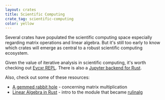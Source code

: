 ```yaml
---
layout: crates
title: Scientific Computing
crate_tag: scientific-computing
color: yellow
---
```


Several crates have populated the scientific computing space
especially regarding matrix operations and linear algebra.
But it's still too early to know which crates will emerge as
central to a robust scientific computing ecosystem.

Given the value of iterative analysis in scientific computing,
it's worth checking out [Evcxr REPL](https://github.com/google/evcxr/blob/master/evcxr_repl/).
There is also a [Jupyter backend for Rust](https://github.com/google/evcxr/tree/master/evcxr_jupyter/).

Also, check out some of these resources:

- [A gemmed rabbit hole](http://bluss.github.io/rust/2016/03/28/a-gemmed-rabbit-hole/) - concerning matrix multiplication
- [Linear Algebra in Rust](http://athemathmo.github.io/2016/03/23/linear-algebra-in-rust.html) - intro to the module that became [rulinalg](https://crates.io/crates/rulinalg)
